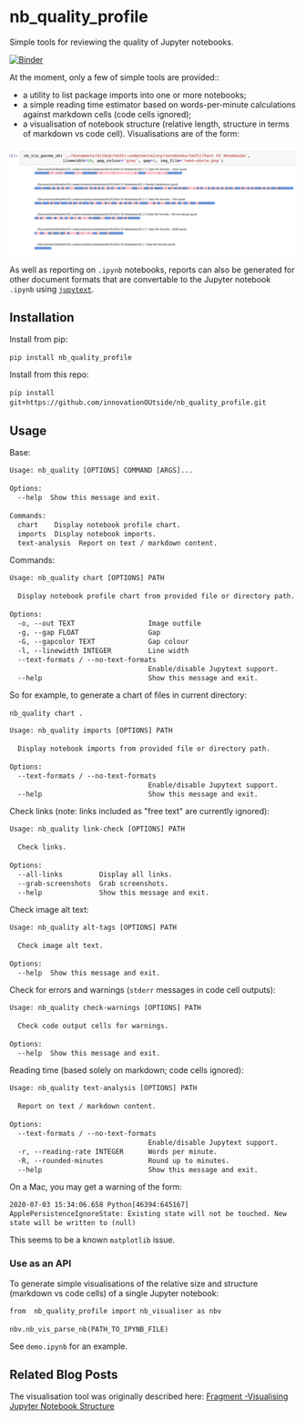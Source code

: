 # nb\_quality\_profile
Simple tools for reviewing the quality of Jupyter notebooks.

[![Binder](https://mybinder.org/badge_logo.svg)](https://mybinder.org/v2/gh/innovationOUtside/nb_quality_profile/master?filepath=demo.ipynb)

At the moment, only a few of simple tools are provided::

- a utility to list package imports into one or more notebooks;
- a simple reading time estimator based on words-per-minute calculations against markdown cells (code cells ignored);
- a visualisation of notebook structure (relative length, structure in terms of markdown vs code cell). Visualisations are of the form:

![](.images/simple_nb_viz.png)

As well as reporting on `.ipynb` notebooks, reports can also be generated for other document formats that are convertable to the Jupyter notebook `.ipynb` using [`jupytext`](https://jupytext.readthedocs.io/en/latest/formats.html).

## Installation

Install from pip:

`pip install nb_quality_profile`

Install from this repo:

`pip install git+https://github.com/innovationOUtside/nb_quality_profile.git`

## Usage

Base:

```
Usage: nb_quality [OPTIONS] COMMAND [ARGS]...

Options:
  --help  Show this message and exit.

Commands:
  chart    Display notebook profile chart.
  imports  Display notebook imports.
  text-analysis  Report on text / markdown content.
```
 
 Commands:
 
```
Usage: nb_quality chart [OPTIONS] PATH

  Display notebook profile chart from provided file or directory path.

Options:
  -o, --out TEXT                  Image outfile
  -g, --gap FLOAT                 Gap
  -G, --gapcolor TEXT             Gap colour
  -l, --linewidth INTEGER         Line width
  --text-formats / --no-text-formats
                                  Enable/disable Jupytext support.
  --help                          Show this message and exit.
```

So for example, to generate a chart of files in current directory:

`nb_quality chart .`


```
Usage: nb_quality imports [OPTIONS] PATH

  Display notebook imports from provided file or directory path.

Options:
  --text-formats / --no-text-formats
                                  Enable/disable Jupytext support.
  --help                          Show this message and exit.
```

Check links (note: links included as "free text" are currently ignored):

```
Usage: nb_quality link-check [OPTIONS] PATH

  Check links.

Options:
  --all-links         Display all links.
  --grab-screenshots  Grab screenshots.
  --help              Show this message and exit.
```

Check image alt text:

```
Usage: nb_quality alt-tags [OPTIONS] PATH

  Check image alt text.

Options:
  --help  Show this message and exit.
```

Check for errors and warnings (`stderr` messages in code cell outputs):

```
Usage: nb_quality check-warnings [OPTIONS] PATH

  Check code output cells for warnings.

Options:
  --help  Show this message and exit.
```

Reading time (based solely on markdown; code cells ignored):

```
Usage: nb_quality text-analysis [OPTIONS] PATH

  Report on text / markdown content.

Options:
  --text-formats / --no-text-formats
                                  Enable/disable Jupytext support.
  -r, --reading-rate INTEGER      Words per minute.
  -R, --rounded-minutes           Round up to minutes.
  --help                          Show this message and exit.
```

On a Mac, you may get a warning of the form:

```
2020-07-03 15:34:06.658 Python[46394:645167] ApplePersistenceIgnoreState: Existing state will not be touched. New state will be written to (null)
```

This seems to be a known `matplotlib` issue.


### Use as an API

To generate simple visualisations of the relative size and structure (markdown vs code cells)  of a single Jupyter notebook:

```
from  nb_quality_profile import nb_visualiser as nbv

nbv.nb_vis_parse_nb(PATH_TO_IPYNB_FILE)
```

See `demo.ipynb` for an example.

## Related Blog Posts

The visualisation tool was originally described here: [Fragment -Visualising Jupyter Notebook Structure](https://blog.ouseful.info/2019/12/16/fragment-visualising-jupyter-notebook-structure/)
